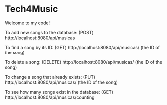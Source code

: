 # Tech4Music

Welcome to my code!

To add new songs to the database: (POST) http://localhost:8080/api/musicas

To find a song by its ID: (GET) http://localhost:8080/api/musicas/ (the ID of the song)

To delete a song: (DELETE) http://localhost:8080/api/musicas/ (the ID of the song)

To change a song that already exists: (PUT) http://localhost:8080/api/musicas/ (the ID of the song)

To see how many songs exist in the database: (GET) http://localhost:8080/api/musicas/counting
